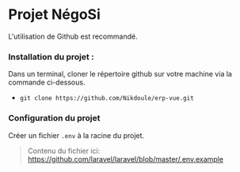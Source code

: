 # Projet NégoSi
L'utilisation de Github est recommandé. 

### Installation du projet :
Dans un terminal, cloner le répertoire github sur votre machine via la commande ci-dessous.
- ``` git clone https://github.com/Nikdoule/erp-vue.git ```
### Configuration du projet
Créer un fichier ```.env``` à la racine du projet.
>Contenu du fichier ici: https://github.com/laravel/laravel/blob/master/.env.example
